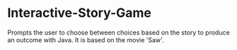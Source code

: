 # Interactive-Story-Game
Prompts the user to choose between choices based on the story to produce an outcome with Java. It is based on the movie 'Saw'. 
